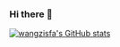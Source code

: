 ### Hi there 👋

<!--
**wangzisfa/wangzisfa** is a ✨ _special_ ✨ repository because its `README.md` (this file) appears on your GitHub profile.

Here are some ideas to get you started:

- 🔭 I’m currently working on ...
- 🌱 I’m currently learning ...
- 👯 I’m looking to collaborate on ...
- 🤔 I’m looking for help with ...
- 💬 Ask me about ...
- 📫 How to reach me: ...
- 😄 Pronouns: ...
- ⚡ Fun fact: ...
-->


[![wangzisfa's GitHub stats](https://github-readme-stats.vercel.app/api?username=wangzisfa)](https://github.com/anuraghazra/github-readme-stats)
